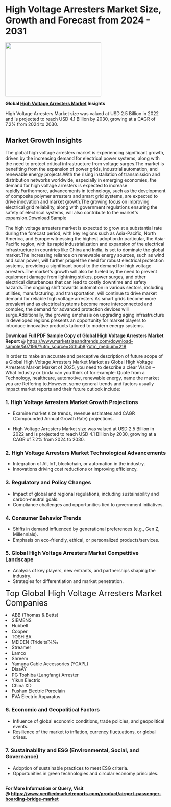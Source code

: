 <H1>High Voltage Arresters Market Size, Growth and Forecast from 2024 - 2031</H1><img class="aligncenter size-medium wp-image-584254" src="https://thirdeyenews.in/wp-content/uploads/2024/09/Global-Market-Research-300x168.jpeg" alt="" width="300" height="168" /><p><strong>Global&nbsp;<a href="https://www.marketsizeandtrends.com/download-sample/507196/?utm_source=Github8j?utm_medium=218">High Voltage Arresters Market</a> Insights</strong></p><p>High Voltage Arresters Market size was valued at USD 2.5 Billion in 2022 and is projected to reach USD 4.1 Billion by 2030, growing at a CAGR of 7.2% from 2024 to 2030.</p><p><h2>Market Growth Insights</h2> <p>The global high voltage arresters market is experiencing significant growth, driven by the increasing demand for electrical power systems, along with the need to protect critical infrastructure from voltage surges.The market is benefiting from the expansion of power grids, industrial automation, and renewable energy projects.With the rising installation of transmission and distribution networks worldwide, especially in emerging economies, the demand for high voltage arresters is expected to increase rapidly.Furthermore, advancements in technology, such as the development of composite polymer arresters and smart grid systems, are expected to drive innovation and market growth.The growing focus on improving electrical grid reliability, along with government regulations ensuring the safety of electrical systems, will also contribute to the market's expansion.Download Sample</p> <p>The high voltage arresters market is expected to grow at a substantial rate during the forecast period, with key regions such as Asia-Pacific, North America, and Europe witnessing the highest adoption.In particular, the Asia-Pacific region, with its rapid industrialization and expansion of the electrical infrastructure in countries like China and India, is set to dominate the global market.The increasing reliance on renewable energy sources, such as wind and solar power, will further propel the need for robust electrical protection systems, providing a significant boost to the demand for high voltage arresters.The market's growth will also be fueled by the need to prevent equipment damage from lightning strikes, power surges, and other electrical disturbances that can lead to costly downtime and safety hazards.The ongoing shift towards automation in various sectors, including utilities, manufacturing, and transportation, will continue to drive market demand for reliable high voltage arresters.As smart grids become more prevalent and as electrical systems become more interconnected and complex, the demand for advanced protection devices will surge.Additionally, the growing emphasis on upgrading aging infrastructure in developed regions presents an opportunity for market players to introduce innovative products tailored to modern energy systems.</p><p><span class=""><strong>Download Full PDF Sample Copy of Global High Voltage Arresters Market Report</strong> @ <a href="https://www.marketsizeandtrends.com/download-sample/507196/?utm_source=Github8j?utm_medium=218" target="_blank">https://www.marketsizeandtrends.com/download-sample/507196/?utm_source=Github8j?utm_medium=218</a></span></p><p>In order to make an accurate and perceptive description of future scope of a Global&nbsp;High Voltage Arresters Market Market as Global&nbsp;High Voltage Arresters Market Market of 2025, you need to describe a clear Vision &ndash; What Industry or Linda can you think of for example: Quote from a Technology, healthcare, automotive, renewable energy, name the market you are Reffering to.However, some general trends and factors usually impact market reports and their future outlook include:</p><h3>1.&nbsp;<strong>High Voltage Arresters Market Growth Projections</strong></h3><ul><li>Examine market size trends, revenue estimates and CAGR (Compounded Annual Growth Rate) projections.</li><li><p>High Voltage Arresters Market size was valued at USD 2.5 Billion in 2022 and is projected to reach USD 4.1 Billion by 2030, growing at a CAGR of 7.2% from 2024 to 2030.</p></li></ul><h3>2.&nbsp;<strong>High Voltage Arresters Market Technological Advancements</strong></h3><ul><li>Integration of AI, IoT, blockchain, or automation in the industry.</li><li>Innovations driving cost reductions or improving efficiency.</li></ul><h3>3.&nbsp;<strong>Regulatory and Policy Changes</strong></h3><ul><li>Impact of global and regional regulations, including sustainability and carbon-neutral goals.</li><li>Compliance challenges and opportunities tied to government initiatives.</li></ul><h3>4.&nbsp;<strong>Consumer Behavior Trends</strong></h3><ul><li>Shifts in demand influenced by generational preferences (e.g., Gen Z, Millennials).</li><li>Emphasis on eco-friendly, ethical, or personalized products/services.</li></ul><h3>5.&nbsp;<strong>Global High Voltage Arresters Market Competitive Landscape</strong></h3><ul><li>Analysis of key players, new entrants, and partnerships shaping the industry.</li><li>Strategies for differentiation and market penetration.</li></ul><p data-pm-slice="1 1 []"><span style="color: inherit; font-family: inherit; font-size: 25px;">Top Global High Voltage Arresters Market Companies</span></p><div class="" data-test-id=""><p><li>ABB (Thomas & Betts)</li><li> SIEMENS</li><li> Hubbell</li><li> Cooper</li><li> TOSHIBA</li><li> MEIDEN (Trideltaï¼‰</li><li> Streamer</li><li> Lamco</li><li> Shreem</li><li> Yamuna Cable Accessories (YCAPL)</li><li> DisaÅŸ</li><li> PG Toshiba (Langfang) Arrester</li><li> Yikun Electric</li><li> China XD</li><li> Fushun Electric Porcelain</li><li> FVA Electric Apparatus</li></p></div><h3>6.&nbsp;<strong>Economic and Geopolitical Factors</strong></h3><ul><li>Influence of global economic conditions, trade policies, and geopolitical events.</li><li>Resilience of the market to inflation, currency fluctuations, or global crises.</li></ul><h3>7.&nbsp;<strong>Sustainability and ESG (Environmental, Social, and Governance)</strong></h3><ul><li>Adoption of sustainable practices to meet ESG criteria.</li><li>Opportunities in green technologies and circular economy principles.</li></ul><h2><strong style="font-size: 14px;">For More Information or Query, Visit @&nbsp;</strong><a style="background-color: #ffffff; font-size: 14px;" href="https://www.marketsizeandtrends.com/report/high-voltage-arresters-market/" target="_blank">https://www.verifiedmarketreports.com/product/airport-passenger-boarding-bridge-market</a></h2>